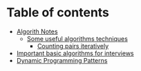 # Table of contents

* [Algorith Notes](README.md)
  * [Some useful algorithms techniques](count\_number\_of\_substrings\_1/some-useful-algorithms-techniques/README.md)
    * [Counting pairs iteratively](<README (1).md>)
* [Important basic algorithms for interviews](important-basic-algorithms-for-interviews.md)
* [Dynamic Programming Patterns](dynamic-programming-patterns.md)
